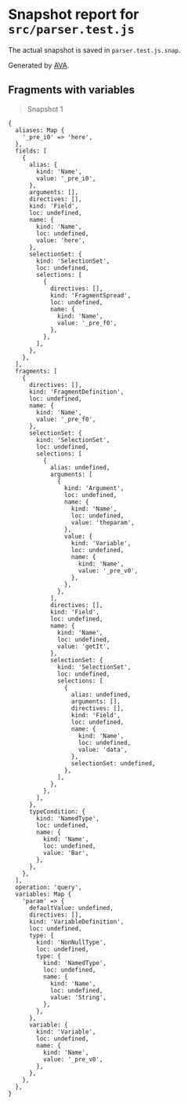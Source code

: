 # Snapshot report for `src/parser.test.js`

The actual snapshot is saved in `parser.test.js.snap`.

Generated by [AVA](https://avajs.dev).

## Fragments with variables

> Snapshot 1

    {
      aliases: Map {
        '_pre_i0' => 'here',
      },
      fields: [
        {
          alias: {
            kind: 'Name',
            value: '_pre_i0',
          },
          arguments: [],
          directives: [],
          kind: 'Field',
          loc: undefined,
          name: {
            kind: 'Name',
            loc: undefined,
            value: 'here',
          },
          selectionSet: {
            kind: 'SelectionSet',
            loc: undefined,
            selections: [
              {
                directives: [],
                kind: 'FragmentSpread',
                loc: undefined,
                name: {
                  kind: 'Name',
                  value: '_pre_f0',
                },
              },
            ],
          },
        },
      ],
      fragments: [
        {
          directives: [],
          kind: 'FragmentDefinition',
          loc: undefined,
          name: {
            kind: 'Name',
            value: '_pre_f0',
          },
          selectionSet: {
            kind: 'SelectionSet',
            loc: undefined,
            selections: [
              {
                alias: undefined,
                arguments: [
                  {
                    kind: 'Argument',
                    loc: undefined,
                    name: {
                      kind: 'Name',
                      loc: undefined,
                      value: 'theparam',
                    },
                    value: {
                      kind: 'Variable',
                      loc: undefined,
                      name: {
                        kind: 'Name',
                        value: '_pre_v0',
                      },
                    },
                  },
                ],
                directives: [],
                kind: 'Field',
                loc: undefined,
                name: {
                  kind: 'Name',
                  loc: undefined,
                  value: 'getIt',
                },
                selectionSet: {
                  kind: 'SelectionSet',
                  loc: undefined,
                  selections: [
                    {
                      alias: undefined,
                      arguments: [],
                      directives: [],
                      kind: 'Field',
                      loc: undefined,
                      name: {
                        kind: 'Name',
                        loc: undefined,
                        value: 'data',
                      },
                      selectionSet: undefined,
                    },
                  ],
                },
              },
            ],
          },
          typeCondition: {
            kind: 'NamedType',
            loc: undefined,
            name: {
              kind: 'Name',
              loc: undefined,
              value: 'Bar',
            },
          },
        },
      ],
      operation: 'query',
      variables: Map {
        'param' => {
          defaultValue: undefined,
          directives: [],
          kind: 'VariableDefinition',
          loc: undefined,
          type: {
            kind: 'NonNullType',
            loc: undefined,
            type: {
              kind: 'NamedType',
              loc: undefined,
              name: {
                kind: 'Name',
                loc: undefined,
                value: 'String',
              },
            },
          },
          variable: {
            kind: 'Variable',
            loc: undefined,
            name: {
              kind: 'Name',
              value: '_pre_v0',
            },
          },
        },
      },
    }
